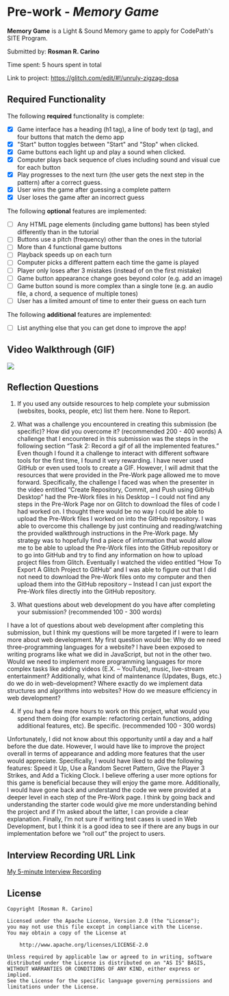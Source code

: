 # Pre-work - *Memory Game*

**Memory Game** is a Light & Sound Memory game to apply for CodePath's SITE Program. 

Submitted by: **Rosman R. Carino**

Time spent: 5 hours spent in total

Link to project: https://glitch.com/edit/#!/unruly-zigzag-dosa

## Required Functionality

The following **required** functionality is complete:

* [X] Game interface has a heading (h1 tag), a line of body text (p tag), and four buttons that match the demo app
* [X] "Start" button toggles between "Start" and "Stop" when clicked. 
* [X] Game buttons each light up and play a sound when clicked. 
* [X] Computer plays back sequence of clues including sound and visual cue for each button
* [X] Play progresses to the next turn (the user gets the next step in the pattern) after a correct guess. 
* [X] User wins the game after guessing a complete pattern
* [X] User loses the game after an incorrect guess

The following **optional** features are implemented:

* [ ] Any HTML page elements (including game buttons) has been styled differently than in the tutorial
* [ ] Buttons use a pitch (frequency) other than the ones in the tutorial
* [ ] More than 4 functional game buttons
* [ ] Playback speeds up on each turn
* [ ] Computer picks a different pattern each time the game is played
* [ ] Player only loses after 3 mistakes (instead of on the first mistake)
* [ ] Game button appearance change goes beyond color (e.g. add an image)
* [ ] Game button sound is more complex than a single tone (e.g. an audio file, a chord, a sequence of multiple tones)
* [ ] User has a limited amount of time to enter their guess on each turn

The following **additional** features are implemented:

- [ ] List anything else that you can get done to improve the app!

## Video Walkthrough (GIF)
![](https://i.imgur.com/fovDwxk.gif)


## Reflection Questions
1. If you used any outside resources to help complete your submission (websites, books, people, etc) list them here. 
None to Report.

2. What was a challenge you encountered in creating this submission (be specific)? How did you overcome it? (recommended 200 - 400 words) 
A challenge that I encountered in this submission was the steps in the following section “Task 2: Record a gif of all the implemented features.” Even though I found it a challenge to interact with different software tools for the first time, I found it very rewarding. I have never used GitHub or even used tools to create a GIF. However, I will admit that the resources that were provided in the Pre-Work page allowed me to move forward. Specifically, the challenge I faced was when the presenter in the video entitled “Create Repository, Commit, and Push using GitHub Desktop” had the Pre-Work files in his Desktop – I could not find any steps in the Pre-Work Page nor on Glitch to download the files of code I had worked on. I thought there would be no way I could be able to upload the Pre-Work files I worked on into the GitHub repository. I was able to overcome this challenge by just continuing and reading/watching the provided walkthrough instructions in the Pre-Work page. My strategy was to hopefully find a piece of information that would allow me to be able to upload the Pre-Work files into the GitHub repository or to go into GitHub and try to find any information on how to upload project files from Glitch. Eventually I watched the video entitled “How To Export A Glitch Project to GitHub“ and I was able to figure out that I did not need to download the Pre-Work files onto my computer and then upload them into the GitHub repository – Instead I can just export the Pre-Work files directly into the GitHub repository. 

3. What questions about web development do you have after completing your submission? (recommended 100 - 300 words) 

I have a lot of questions about web development after completing this submission, but I think my questions will be more targeted if I were to learn more about web development. My first question would be: Why do we need three-programming languages for a website? I have been exposed to writing programs like what we did in JavaScript, but not in the other two. Would we need to implement more programming languages for more complex tasks like adding videos (E.X. – YouTube), music, live-stream entertainment? Additionally, what kind of maintenance (Updates, Bugs, etc.) do we do in web-development? Where exactly do we implement data structures and algorithms into websites? How do we measure efficiency in web development? 

4. If you had a few more hours to work on this project, what would you spend them doing (for example: refactoring certain functions, adding additional features, etc). Be specific. (recommended 100 - 300 words) 

Unfortunately, I did not know about this opportunity until a day and a half before the due date. However, I would have like to improve the project overall in terms of appearance and adding more features that the user would appreciate. Specifically, I would have liked to add the following features: Speed it Up, Use a Random Secret Pattern, Give the Player 3 Strikes, and Add a Ticking Clock. I believe offering a user more options for this game is beneficial because they will enjoy the game more. Additionally, I would have gone back and understand the code we were provided at a deeper level in each step of the Pre-Work page. I think by going back and understanding the starter code would give me more understanding behind the project and if I’m asked about the latter, I can provide a clear explanation. Finally, I’m not sure if writing test cases is used in Web Development, but I think it is a good idea to see if there are any bugs in our implementation before we “roll out” the project to users. 




## Interview Recording URL Link

[My 5-minute Interview Recording]([](https://stanford.zoom.us/rec/share/JhufDkRHvnCjtnXjzvLnFtLv041f6I98DIi02hCUcM-47K8NnI6TlQa1kJEG7sPA.eXHx-DEE3APf9aUP?startTime=1648810919000))


## License

    Copyright [Rosman R. Carino]

    Licensed under the Apache License, Version 2.0 (the "License");
    you may not use this file except in compliance with the License.
    You may obtain a copy of the License at

        http://www.apache.org/licenses/LICENSE-2.0

    Unless required by applicable law or agreed to in writing, software
    distributed under the License is distributed on an "AS IS" BASIS,
    WITHOUT WARRANTIES OR CONDITIONS OF ANY KIND, either express or implied.
    See the License for the specific language governing permissions and
    limitations under the License.